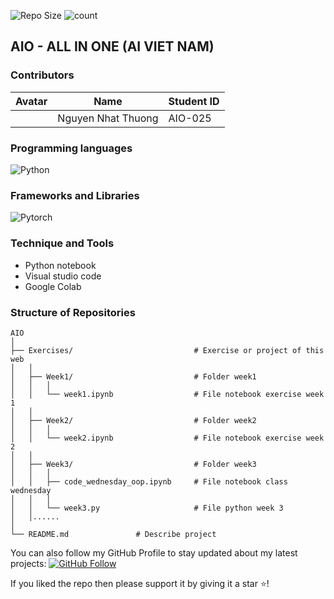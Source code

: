 ![Repo Size](https://img.shields.io/github/repo-size/ngnhthuong/AIO-025-Task)
![count](https://img.shields.io/github/languages/count/ngnhthuong/AIO-025-Task)

## AIO - ALL IN ONE (AI VIET NAM)

<p align="middle">
  
### Contributors     

| Avatar | Name               | Student ID |
| ------ | ------------------ | ---------- |
|        | Nguyen Nhat Thuong | AIO-025   | 

### Programming languages 

![Python](https://img.shields.io/badge/Language-Python-blue)

### Frameworks and Libraries 

![Pytorch](https://img.shields.io/badge/Language-Pytorch-green)

### Technique and Tools 

- Python notebook
- Visual studio code
- Google Colab

### Structure of Repositories 
```
AIO
│
├── Exercises/                           # Exercise or project of this web
│   │ 
│   ├── Week1/                           # Folder week1
│   │   │ 
│   │   └── week1.ipynb                  # File notebook exercise week 1
│   │   
│   ├── Week2/                           # Folder week2
│   │   │ 
│   │   └── week2.ipynb                  # File notebook exercise week 2
│   │
│   ├── Week3/                           # Folder week3
│   │   │ 
│   │   ├── code_wednesday_oop.ipynb     # File notebook class wednesday
│   │   │ 
│   │   └── week3.py                     # File python week 3
│   │......
│   
└── README.md               # Describe project
```

You can also follow my GitHub Profile to stay updated about my latest projects: [![GitHub Follow](https://img.shields.io/badge/Connect-IronCoder-blue.svg?logo=Github&longCache=true&style=social&label=Follow)](https://github.com/ngnhthuong)

If you liked the repo then please support it by giving it a star ⭐!
